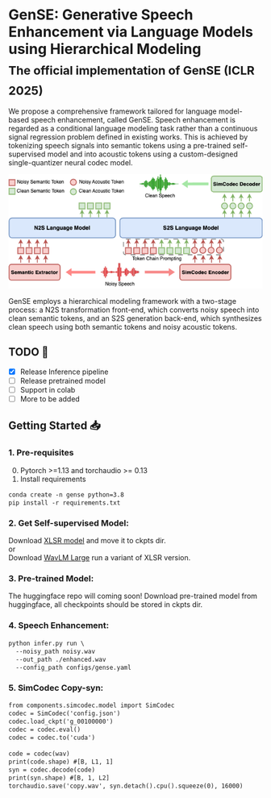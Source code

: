 # GenSE: Generative Speech Enhancement via Language Models using Hierarchical Modeling <br> <sub>The official implementation of GenSE (ICLR 2025) </sub>

We propose a comprehensive framework tailored for language model-based speech enhancement, called GenSE. Speech enhancement is regarded as a conditional language modeling task rather than a continuous signal regression problem defined in existing works. This is achieved by tokenizing speech signals into semantic tokens using a pre-trained self-supervised model and into acoustic tokens using a custom-designed single-quantizer neural codec model. 

<p align="center">
  <img src="fig/gense.png" width="600"/>
</p>

GenSE employs a hierarchical modeling framework with a two-stage process: a N2S transformation front-end, which converts noisy speech into clean semantic tokens, and an S2S generation back-end, which synthesizes clean speech using both semantic tokens and noisy acoustic tokens.

## TODO 📝
- [x] Release Inference pipeline
- [ ] Release pretrained model
- [ ] Support in colab
- [ ] More to be added

## Getting Started 📥

### 1. Pre-requisites
0. Pytorch >=1.13 and torchaudio >= 0.13
1. Install requirements
```
conda create -n gense python=3.8
pip install -r requirements.txt
```

### 2. Get Self-supervised Model:
Download [XLSR model](https://huggingface.co/facebook/wav2vec2-xls-r-300m)  and move it to ckpts dir.  
or  
Download [WavLM Large](https://huggingface.co/microsoft/wavlm-large) run a variant of XLSR version.

### 3. Pre-trained Model:
The huggingface repo will coming soon!
Download pre-trained model from huggingface, all checkpoints should be stored in ckpts dir.

### 4. Speech Enhancement:
```
python infer.py run \
  --noisy_path noisy.wav 
  --out_path ./enhanced.wav 
  --config_path configs/gense.yaml
```
### 5. SimCodec Copy-syn:
```
from components.simcodec.model import SimCodec
codec = SimCodec('config.json')
codec.load_ckpt('g_00100000')
codec = codec.eval()
codec = codec.to('cuda')

code = codec(wav)
print(code.shape) #[B, L1, 1]
syn = codec.decode(code)
print(syn.shape) #[B, 1, L2]
torchaudio.save('copy.wav', syn.detach().cpu().squeeze(0), 16000)
```

<!-- ## Acknowledgement -->

<!-- ## Citation
```bibtex
@inproceedings{Yao2025,
  title={GenSE},
  author={Jixun Yao},
  year={2025},
  booktitle={2025 arxiv},
}
``` -->
